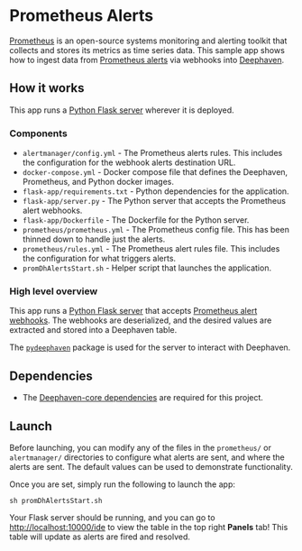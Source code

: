 # Prometheus Alerts

[Prometheus](https://prometheus.io/) is an open-source systems monitoring and alerting toolkit that collects and stores its metrics as time series data. This sample app shows how to ingest data from [Prometheus alerts](https://prometheus.io/docs/alerting/latest/configuration/#webhook_config) via webhooks into [Deephaven](https://deephaven.io/).

## How it works

This app runs a [Python Flask server](https://flask.palletsprojects.com/en/2.0.x/) wherever it is deployed.

### Components

* `alertmanager/config.yml` - The Prometheus alerts rules. This includes the configuration for the webhook alerts destination URL.
* `docker-compose.yml` - Docker compose file that defines the Deephaven, Prometheus, and Python docker images.
* `flask-app/requirements.txt` - Python dependencies for the application.
* `flask-app/server.py` - The Python server that accepts the Prometheus alert webhooks.
* `flask-app/Dockerfile` - The Dockerfile for the Python server.
* `prometheus/prometheus.yml` - The Prometheus config file. This has been thinned down to handle just the alerts.
* `prometheus/rules.yml` - The Prometheus alert rules file. This includes the configuration for what triggers alerts.
* `promDhAlertsStart.sh` - Helper script that launches the application.

### High level overview

This app runs a [Python Flask server](https://flask.palletsprojects.com/en/2.0.x/) that accepts [Prometheus alert webhooks](https://prometheus.io/docs/alerting/latest/configuration/#webhook_config). The webhooks are deserialized, and the desired values are extracted and stored into a Deephaven table.

The [`pydeephaven`](https://pypi.org/project/pydeephaven/) package is used for the server to interact with Deephaven.

## Dependencies

* The [Deephaven-core dependencies](https://github.com/deephaven/deephaven-core#required-dependencies) are required for this project.

## Launch

Before launching, you can modify any of the files in the `prometheus/` or `alertmanager/` directories to configure what alerts are sent, and where the alerts are sent. The default values can be used to demonstrate functionality.

Once you are set, simply run the following to launch the app:

```
sh promDhAlertsStart.sh
```

Your Flask server should be running, and you can go to [http://localhost:10000/ide](http://localhost:10000/ide) to view the table in the top right **Panels** tab! This table will update as alerts are fired and resolved.
